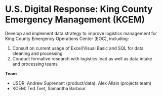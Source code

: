 # U.S. Digital Response: King County Emergency Management (KCEM)

Develop and implement data strategy to improve logistics management for King County Emergency Operations Center (EOC), including:
 1. Consult on current usage of Excel/Visual Basic and SQL for data cleaning and processing
 2. Conduct formative research with logistics lead as well as data intake and processing teams

**Team**
 - USDR: Andrew Suprenant (product/data), Alex Allain (projects team)
 - KCEM: Ted Toet, Samantha Barbour
